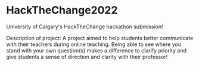 # HackTheChange2022
University of Calgary's HackTheChange hackathon submission!

Description of project: A project aimed to help students better communicate with their teachers during online teaching. Being able to see where you stand with your own question(s) makes a difference to clarify priority and give students a sense of direction and clarity with their professor!
